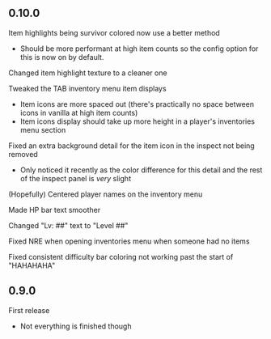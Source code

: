 ## 0.10.0

Item highlights being survivor colored now use a better method
- Should be more performant at high item counts so the config option for this is now on by default.

Changed item highlight texture to a cleaner one

Tweaked the TAB inventory menu item displays
- Item icons are more spaced out (there's practically no space between icons in vanilla at high item counts)
- Item icons display should take up more height in a player's inventories menu section

Fixed an extra background detail for the item icon in the inspect not being removed
- Only noticed it recently as the color difference for this detail and the rest of the inspect panel is *very* slight

(Hopefully) Centered player names on the inventory menu

Made HP bar text smoother

Changed "Lv: ##" text to "Level ##"

Fixed NRE when opening inventories menu when someone had no items

Fixed consistent difficulty bar coloring not working past the start of "HAHAHAHA"

## 0.9.0

First release
- Not everything is finished though